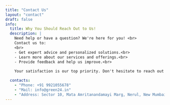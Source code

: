 ```yaml
---
title: "Contact Us"
layout: "contact"
draft: false
info: 
  title: Why You Should Reach Out to Us!
  description: |
    Need help or have a question? We're here for you! <br>
    Contact us to:
    <br>
    - Get expert advice and personalized solutions.<br>
    - Learn more about our services and offerings.<br>
    - Provide feedback and help us improve.<br>
    
    Your satisfaction is our top priority. Don't hesitate to reach out and discover how we can make your experience exceptional. Connect with us today!

  contacts: 
    - "Phone: +91 9921055678"
    - "Mail: info@green24.in"
    - "Address: Sector 10, Mata Amritanandamayi Marg, Nerul, New Mumbai, Maharashtra - 400706"
---
```


